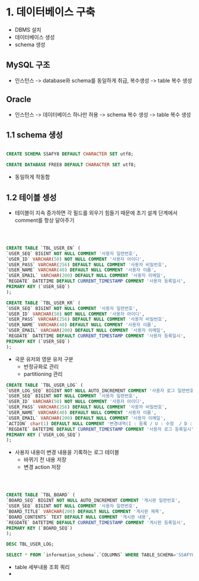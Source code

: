 # 1. 데이터베이스 구축

- DBMS 설치
- 데이터베이스 생성
- schema 생성

## MySQL 구조

- 인스턴스 -> database와 schema를 동일하게 취급, 복수생성 -> table 복수 생성

## Oracle

- 인스턴스 -> 데이터베이스 하나만 허용 -> schema 복수 생성 -> table 복수 생성

## 1.1 schema 생성

```sql

CREATE SCHEMA SSAFY8 DEFAULT CHARACTER SET utf8;

CREATE DATABASE FREE8 DEFAULT CHARACTER SET utf8;
```

- 동일하게 작동함


## 1.2 테이블 셍성

- 테이블이 지속 증가하면 각 필드를 외우기 힘들기 때문에 초기 설계 단계에서 comment를 항상 달아주기

<br>

```sql

CREATE TABLE `TBL_USER_EN` (
`USER_SEQ` BIGINT NOT NULL COMMENT '사용자 일련번호',
`USER_ID` VARCHAR(50) NOT NULL COMMENT '사용자 아이디',
`USER_PASS` VARCHAR(256) DEFAULT NULL COMMENT '사용자 비밀번호',
`USER_NAME` VARCHAR(40) DEFAULT NULL COMMENT '사용자 이름',
`USER_EMAIL` VARCHAR(200) DEFAULT NULL COMMENT '사용자 이메일',
`REGDATE` DATETIME DEFAULT CURRENT_TIMESTAMP COMMENT '사용자 등록일시',
PRIMARY KEY (`USER_SEQ`)
);

CREATE TABLE `TBL_USER_KR` (
`USER_SEQ` BIGINT NOT NULL COMMENT '사용자 일련번호',
`USER_ID` VARCHAR(50) NOT NULL COMMENT '사용자 아이디',
`USER_PASS` VARCHAR(256) DEFAULT NULL COMMENT '사용자 비밀번호',
`USER_NAME` VARCHAR(40) DEFAULT NULL COMMENT '사용자 이름',
`USER_EMAIL` VARCHAR(200) DEFAULT NULL COMMENT '사용자 이메일',
`REGDATE` DATETIME DEFAULT CURRENT_TIMESTAMP COMMENT '사용자 등록일시',
PRIMARY KEY (`USER_SEQ`)
);
```

- 국문 유저와 영문 유저 구분
    - 반정규화로 관리
    - partitioning 관리


    
```sql
CREATE TABLE `TBL_USER_LOG` (
`USER_LOG_SEQ` BIGINT NOT NULL AUTO_INCREMENT COMMENT '사용자 로그 일련번호',
`USER_SEQ` BIGINT NOT NULL COMMENT '사용자 일련번호',
`USER_ID` VARCHAR(50) NOT NULL COMMENT '사용자 아이디',
`USER_PASS` VARCHAR(256) DEFAULT NULL COMMENT '사용자 비밀번호',
`USER_NAME` VARCHAR(40) DEFAULT NULL COMMENT '사용자 이름',
`USER_EMAIL` VARCHAR(200) DEFAULT NULL COMMENT '사용자 이메일',
`ACTION` char(1) DEFAULT NULL COMMENT '변경내역(I : 등록 / U : 수정  / D : 삭제)',
`REGDATE` DATETIME DEFAULT CURRENT_TIMESTAMP COMMENT '사용자 로그 등록일시',
PRIMARY KEY (`USER_LOG_SEQ`)
);
```
- 사용자 내용이 변경 내용을 기록하는 로그 테이블
    - 바뀌기 전 내용 저장
    - 변경 action 저장
<br>

```sql

CREATE TABLE `TBL_BOARD` (
`BOARD_SEQ` BIGINT NOT NULL AUTO_INCREMENT COMMENT '게시판 일련번호',
`USER_SEQ` BIGINT NOT NULL COMMENT '사용자 일련번호',
`BOARD_TITLE` VARCHAR(200) DEFAULT NULL COMMENT '게시판 제목',
`BOARD_CONTENTS` TEXT DEFAULT NULL COMMENT '게시판 내용',
`REGDATE` DATETIME DEFAULT CURRENT_TIMESTAMP COMMENT '게시판 등록일시',
PRIMARY KEY (`BOARD_SEQ`)
);
```

```sql
DESC TBL_USER_LOG;

SELECT * FROM `information_schema`.`COLUMNS` WHERE TABLE_SCHEMA='SSAFY8' AND TABLE_NAME='TBL_BOARD' ORDER BY ORDINAL_POSITION;
```

- table 세부내용 조회 쿼리
- 

<br>
